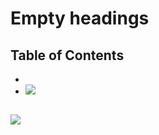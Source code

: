# Empty headings

## Table of Contents

* [](#)
* [![](an-image.svg)](#-1)

##

## ![](an-image.svg)
